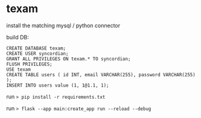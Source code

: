 # texam

install the matching mysql / python connector

build DB:

```
CREATE DATABASE texam;
CREATE USER syncordian;
GRANT ALL PRIVILEGES ON texam.* TO syncordian;
FLUSH PRIVILEGES;
USE texam
CREATE TABLE users ( id INT, email VARCHAR(255), password VARCHAR(255) );
INSERT INTO users value (1, 1@1.1, 1);
```

run `> pip install -r requirements.txt`

run `> flask --app main:create_app run --reload --debug`
